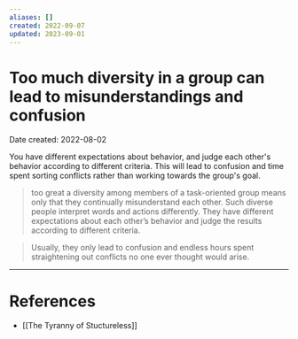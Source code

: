 ```yaml
---
aliases: []
created: 2022-09-07
updated: 2023-09-01
---
```


# Too much diversity in a group can lead to misunderstandings and confusion
Date created: 2022-08-02

You have different expectations about behavior, and judge each other's behavior according to different criteria. This will lead to confusion and time spent sorting conflicts rather than working towards the group's goal.

> too great a diversity among members of a task-oriented group means only that they continually misunderstand each other. Such diverse people interpret words and actions differently. They have different expectations about each other’s behavior and judge the results according to different criteria.

> Usually, they only lead to confusion and endless hours spent straightening out conflicts no one ever thought would arise.

---
# References
* [[The Tyranny of Stuctureless]]